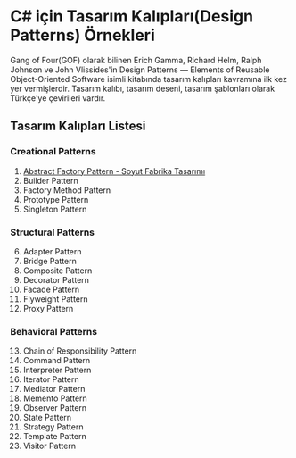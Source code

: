 # C# için Tasarım Kalıpları(Design Patterns) Örnekleri

Gang of Four(GOF) olarak bilinen Erich Gamma, Richard Helm, Ralph Johnson ve John Vlissides'in Design Patterns — Elements of Reusable Object-Oriented Software isimli kitabında tasarım kalıpları kavramına ilk kez yer vermişlerdir. Tasarım kalıbı, tasarım deseni, tasarım şablonları olarak Türkçe'ye çevirileri vardır.

## Tasarım Kalıpları Listesi

### Creational Patterns

1. [Abstract Factory Pattern - Soyut Fabrika Tasarımı](https://github.com/halilkoca/DesignPatternsCSharp/tree/master/src/1_Abstract_Factory "Abstract Factory Pattern")
2. Builder Pattern
3. Factory Method Pattern
4. Prototype Pattern
5. Singleton Pattern

### Structural Patterns

6. Adapter Pattern
7. Bridge Pattern
8. Composite Pattern
9. Decorator Pattern
10. Facade Pattern
11. Flyweight Pattern
12. Proxy Pattern

### Behavioral Patterns

13. Chain of Responsibility Pattern
14. Command Pattern
15. Interpreter Pattern
16. Iterator Pattern
17. Mediator Pattern
18. Memento Pattern
19. Observer Pattern
20. State Pattern
21. Strategy Pattern
22. Template Pattern
23. Visitor Pattern
